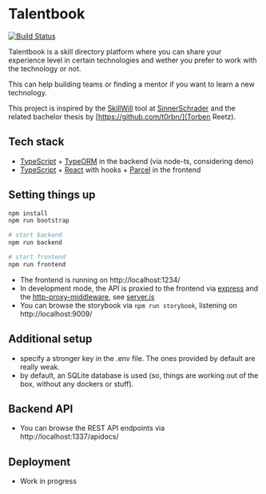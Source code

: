 # Talentbook

[![Build Status](https://travis-ci.org/terabaud/talentbook.svg?branch=master)](https://travis-ci.org/terabaud/talentbook)

Talentbook is a skill directory platform where you can share your experience level in certain technologies and wether you prefer to work with the technology or not.

This can help building teams or finding a mentor if you want to learn a new technology.

This project is inspired by the [SkillWill](https://github.com/sinnerschrader/SkillWill) tool at [SinnerSchrader](https://github.com/sinnerschrader) and the related bachelor thesis by [https://github.com/t0rbn/](Torben Reetz).

## Tech stack

- [TypeScript](https://www.typescriptlang.org/) + [TypeORM](https://typeorm.io/) in the backend (via node-ts, considering deno)
- [TypeScript](https://www.typescriptlang.org/) + [React](https://reactjs.org/) with hooks + [Parcel](https://parceljs.org) in the frontend

## Setting things up

```sh
npm install
npm run bootstrap

# start backend
npm run backend

# start frontend
npm run frontend
```

- The frontend is running on http://localhost:1234/
- In development mode, the API is proxied to the frontend via [express](https://expressjs.com) and the [http-proxy-middleware](https://www.npmjs.com/package/http-proxy-middleware), see [server.js](https://github.com/terabaud/talentbook/blob/master/frontend/dev-proxy/server.js)
- You can browse the storybook via `npm run storybook`, listening on http://localhost:9009/

## Additional setup

- specify a stronger key in the .env file. The ones provided by default are really weak.
- by default, an SQLite database is used (so, things are working out of the box, without any dockers or stuff).

## Backend API

- You can browse the REST API endpoints via http://localhost:1337/apidocs/

## Deployment

- Work in progress
